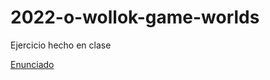 # 2022-o-wollok-game-worlds

Ejercicio hecho en clase

[Enunciado](https://docs.google.com/document/d/1EIXQaAt9ncyieOH0wYM_VsOZgnxIyg7hpC3EWuPTwcw/edit#heading=h.5j9wb63mfol2)
